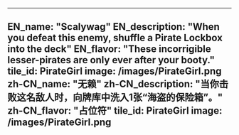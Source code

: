 ---

EN_name: "Scalywag"
EN_description: "When you defeat this enemy, shuffle a Pirate Lockbox into the deck"
EN_flavor: "These incorrigible lesser-pirates are only ever after your booty."
tile_id: PirateGirl
image: /images/PirateGirl.png
zh-CN_name: "无赖"
zh-CN_description: "当你击败这名敌人时，向牌库中洗入1张“海盗的保险箱”。"
zh-CN_flavor: "占位符"
tile_id: PirateGirl
image: /images/PirateGirl.png
---